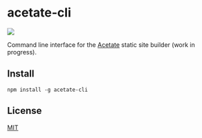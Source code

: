 # acetate-cli

[![](https://img.shields.io/npm/v/acetate-cli.svg?style=flat-square)](https://www.npmjs.com/package/acetate-cli)

Command line interface for the [Acetate]((https://github.com/patrickarlt/acetate)) static site builder (work in progress).

## Install

```
npm install -g acetate-cli
```

## License

[MIT](LICENSE)
